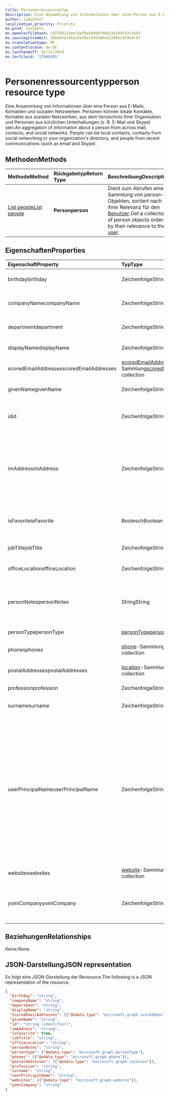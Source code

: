 ```yaml
---
title: Personenressourcentyp
description: Eine Ansammlung von Informationen über eine Person aus E-Mails, Kontakten und sozialen Netzwerken. Personen können lokale Kontakte, Kontakte aus sozialen Netzwerken, aus dem Verzeichnis Ihrer Organisation und Personen aus kürzlichen Unterhaltungen (z. B. E-Mail und Skype) sein.
author: simonhult
localization_priority: Priority
ms.prod: insights
ms.openlocfilehash: c92709143ee7def0ede98dfdb81a419df43c4493
ms.sourcegitcommit: 36be044c89a19af84c93e586e22200ec919e4c9f
ms.translationtype: MT
ms.contentlocale: de-DE
ms.lasthandoff: 01/12/2019
ms.locfileid: "27940295"
---
```

# <a name="person-resource-type"></a><span data-ttu-id="a3336-104">Personenressourcentyp</span><span class="sxs-lookup"><span data-stu-id="a3336-104">person resource type</span></span>

<span data-ttu-id="a3336-p102">Eine Ansammlung von Informationen über eine Person aus E-Mails, Kontakten und sozialen Netzwerken. Personen können lokale Kontakte, Kontakte aus sozialen Netzwerken, aus dem Verzeichnis Ihrer Organisation und Personen aus kürzlichen Unterhaltungen (z. B. E-Mail und Skype) sein.</span><span class="sxs-lookup"><span data-stu-id="a3336-p102">An aggregation of information about a person from across mail, contacts, and social networks. People can be local contacts, contacts from social networking or your organization's directory, and people from recent communications (such as email and Skype).</span></span>

## <a name="methods"></a><span data-ttu-id="a3336-107">Methoden</span><span class="sxs-lookup"><span data-stu-id="a3336-107">Methods</span></span>

| <span data-ttu-id="a3336-108">Methode</span><span class="sxs-lookup"><span data-stu-id="a3336-108">Method</span></span> | <span data-ttu-id="a3336-109">Rückgabetyp</span><span class="sxs-lookup"><span data-stu-id="a3336-109">Return Type</span></span> | <span data-ttu-id="a3336-110">Beschreibung</span><span class="sxs-lookup"><span data-stu-id="a3336-110">Description</span></span> |
|:---------------|:--------|:----------|
|[<span data-ttu-id="a3336-111">List people</span><span class="sxs-lookup"><span data-stu-id="a3336-111">List people</span></span>](../api/user-list-people.md) | <span data-ttu-id="a3336-112">**Person**</span><span class="sxs-lookup"><span data-stu-id="a3336-112">**person**</span></span> |<span data-ttu-id="a3336-113">Dient zum Abrufen einer Sammlung von person-Objekten, sortiert nach ihrer Relevanz für den [Benutzer](../resources/user.md).</span><span class="sxs-lookup"><span data-stu-id="a3336-113">Get a collection of person objects ordered by their relevance to the [user](../resources/user.md).</span></span>|

## <a name="properties"></a><span data-ttu-id="a3336-114">Eigenschaften</span><span class="sxs-lookup"><span data-stu-id="a3336-114">Properties</span></span>

| <span data-ttu-id="a3336-115">Eigenschaft</span><span class="sxs-lookup"><span data-stu-id="a3336-115">Property</span></span> | <span data-ttu-id="a3336-116">Typ</span><span class="sxs-lookup"><span data-stu-id="a3336-116">Type</span></span> | <span data-ttu-id="a3336-117">Beschreibung</span><span class="sxs-lookup"><span data-stu-id="a3336-117">Description</span></span> |
|:---------------|:--------|:----------|
|<span data-ttu-id="a3336-118">birthday</span><span class="sxs-lookup"><span data-stu-id="a3336-118">birthday</span></span>|<span data-ttu-id="a3336-119">Zeichenfolge</span><span class="sxs-lookup"><span data-stu-id="a3336-119">String</span></span>|<span data-ttu-id="a3336-120">Der Geburtstag der Person.</span><span class="sxs-lookup"><span data-stu-id="a3336-120">The person's birthday.</span></span>|
|<span data-ttu-id="a3336-121">companyName</span><span class="sxs-lookup"><span data-stu-id="a3336-121">companyName</span></span>|<span data-ttu-id="a3336-122">Zeichenfolge</span><span class="sxs-lookup"><span data-stu-id="a3336-122">String</span></span>|<span data-ttu-id="a3336-123">Der Name des Unternehmens der Person.</span><span class="sxs-lookup"><span data-stu-id="a3336-123">The name of the person's company.</span></span>|
|<span data-ttu-id="a3336-124">department</span><span class="sxs-lookup"><span data-stu-id="a3336-124">department</span></span>|<span data-ttu-id="a3336-125">Zeichenfolge</span><span class="sxs-lookup"><span data-stu-id="a3336-125">String</span></span>|<span data-ttu-id="a3336-126">Die Abteilung der Person.</span><span class="sxs-lookup"><span data-stu-id="a3336-126">The person's department.</span></span>|
|<span data-ttu-id="a3336-127">displayName</span><span class="sxs-lookup"><span data-stu-id="a3336-127">displayName</span></span>|<span data-ttu-id="a3336-128">Zeichenfolge</span><span class="sxs-lookup"><span data-stu-id="a3336-128">String</span></span>|<span data-ttu-id="a3336-129">Der Anzeigename der Person.</span><span class="sxs-lookup"><span data-stu-id="a3336-129">The person's display name.</span></span>|
|<span data-ttu-id="a3336-130">scoredEmailAddresses</span><span class="sxs-lookup"><span data-stu-id="a3336-130">scoredEmailAddresses</span></span>|<span data-ttu-id="a3336-131">[scoredEmailAddress](scoredemailaddress.md)-Sammlung</span><span class="sxs-lookup"><span data-stu-id="a3336-131">[scoredEmailAddress](scoredemailaddress.md) collection</span></span>|<span data-ttu-id="a3336-132">Die E-Mail-Adressen der Person.</span><span class="sxs-lookup"><span data-stu-id="a3336-132">The person's email addresses.</span></span>|
|<span data-ttu-id="a3336-133">givenName</span><span class="sxs-lookup"><span data-stu-id="a3336-133">givenName</span></span>|<span data-ttu-id="a3336-134">Zeichenfolge</span><span class="sxs-lookup"><span data-stu-id="a3336-134">String</span></span>|<span data-ttu-id="a3336-135">Der Vorname der Person.</span><span class="sxs-lookup"><span data-stu-id="a3336-135">The person's given name.</span></span>|
|<span data-ttu-id="a3336-136">id</span><span class="sxs-lookup"><span data-stu-id="a3336-136">id</span></span>|<span data-ttu-id="a3336-137">Zeichenfolge</span><span class="sxs-lookup"><span data-stu-id="a3336-137">String</span></span>|<span data-ttu-id="a3336-p103">Eindeutiger Bezeichner für die Person. Schreibgeschützt.</span><span class="sxs-lookup"><span data-stu-id="a3336-p103">The person's unique identifier. Read-only.</span></span>|
|<span data-ttu-id="a3336-140">imAddress</span><span class="sxs-lookup"><span data-stu-id="a3336-140">imAddress</span></span>|<span data-ttu-id="a3336-141">Zeichenfolge</span><span class="sxs-lookup"><span data-stu-id="a3336-141">String</span></span>|<span data-ttu-id="a3336-p104">Die VOIP-SIP-Adresse (Voice oder IP; Session Initiation Protocol) der Chatnachricht für den Benutzer. Schreibgeschützt.</span><span class="sxs-lookup"><span data-stu-id="a3336-p104">The instant message voice over IP (VOIP) session initiation protocol (SIP) address for the user. Read-only.</span></span>|
|<span data-ttu-id="a3336-144">isFavorite</span><span class="sxs-lookup"><span data-stu-id="a3336-144">isFavorite</span></span>|<span data-ttu-id="a3336-145">Boolesch</span><span class="sxs-lookup"><span data-stu-id="a3336-145">Boolean</span></span>|<span data-ttu-id="a3336-146">`true`, wenn der Benutzer diese Person als Favorit gekennzeichnet hat.</span><span class="sxs-lookup"><span data-stu-id="a3336-146">`true` if the user has flagged this person as a favorite.</span></span>|
|<span data-ttu-id="a3336-147">jobTitle</span><span class="sxs-lookup"><span data-stu-id="a3336-147">jobTitle</span></span>|<span data-ttu-id="a3336-148">Zeichenfolge</span><span class="sxs-lookup"><span data-stu-id="a3336-148">String</span></span>|<span data-ttu-id="a3336-149">Die Position der Person.</span><span class="sxs-lookup"><span data-stu-id="a3336-149">The person's job title.</span></span>|
|<span data-ttu-id="a3336-150">officeLocation</span><span class="sxs-lookup"><span data-stu-id="a3336-150">officeLocation</span></span>|<span data-ttu-id="a3336-151">Zeichenfolge</span><span class="sxs-lookup"><span data-stu-id="a3336-151">String</span></span>|<span data-ttu-id="a3336-152">Der Bürostandort der Person.</span><span class="sxs-lookup"><span data-stu-id="a3336-152">The location of the person's office.</span></span>|
|<span data-ttu-id="a3336-153">personNotes</span><span class="sxs-lookup"><span data-stu-id="a3336-153">personNotes</span></span>|<span data-ttu-id="a3336-154">String</span><span class="sxs-lookup"><span data-stu-id="a3336-154">String</span></span>|<span data-ttu-id="a3336-155">Frei formatierbare Notizen, die der Benutzer zu dieser Person hinzugefügt hat.</span><span class="sxs-lookup"><span data-stu-id="a3336-155">Free-form notes that the user has taken about this person.</span></span>|
|<span data-ttu-id="a3336-156">personType</span><span class="sxs-lookup"><span data-stu-id="a3336-156">personType</span></span>|[<span data-ttu-id="a3336-157">personType</span><span class="sxs-lookup"><span data-stu-id="a3336-157">personType</span></span>](persontype.md) |<span data-ttu-id="a3336-158">Der Personentyp.</span><span class="sxs-lookup"><span data-stu-id="a3336-158">The type of person.</span></span>|
|<span data-ttu-id="a3336-159">phones</span><span class="sxs-lookup"><span data-stu-id="a3336-159">phones</span></span>|<span data-ttu-id="a3336-160">[phone](phone.md)-Sammlung</span><span class="sxs-lookup"><span data-stu-id="a3336-160">[phone](phone.md) collection</span></span>|<span data-ttu-id="a3336-161">Die Telefonnummern der Person.</span><span class="sxs-lookup"><span data-stu-id="a3336-161">The person's phone numbers.</span></span>|
|<span data-ttu-id="a3336-162">postalAddresses</span><span class="sxs-lookup"><span data-stu-id="a3336-162">postalAddresses</span></span>|<span data-ttu-id="a3336-163">[location](location.md)-Sammlung</span><span class="sxs-lookup"><span data-stu-id="a3336-163">[location](location.md) collection</span></span>|<span data-ttu-id="a3336-164">Die Adressen der Person.</span><span class="sxs-lookup"><span data-stu-id="a3336-164">The person's addresses.</span></span>|
|<span data-ttu-id="a3336-165">profession</span><span class="sxs-lookup"><span data-stu-id="a3336-165">profession</span></span>|<span data-ttu-id="a3336-166">Zeichenfolge</span><span class="sxs-lookup"><span data-stu-id="a3336-166">String</span></span>|<span data-ttu-id="a3336-167">Der Beruf der Person.</span><span class="sxs-lookup"><span data-stu-id="a3336-167">The person's profession.</span></span>|
|<span data-ttu-id="a3336-168">surname</span><span class="sxs-lookup"><span data-stu-id="a3336-168">surname</span></span>|<span data-ttu-id="a3336-169">Zeichenfolge</span><span class="sxs-lookup"><span data-stu-id="a3336-169">String</span></span>|<span data-ttu-id="a3336-170">Der Nachname der Person.</span><span class="sxs-lookup"><span data-stu-id="a3336-170">The person's surname.</span></span>|
|<span data-ttu-id="a3336-171">userPrincipalName</span><span class="sxs-lookup"><span data-stu-id="a3336-171">userPrincipalName</span></span>|<span data-ttu-id="a3336-172">Zeichenfolge</span><span class="sxs-lookup"><span data-stu-id="a3336-172">String</span></span>|<span data-ttu-id="a3336-p105">Der Benutzerprinzipalname der Person. Der UPN ist ein Anmeldename der Person im Internetformat, der auf dem Internetstandard [RFC 822](https://www.ietf.org/rfc/rfc0822.txt) basiert. Gemäß der Konvention sollte er dem E-Mail-Namen der Person zugeordnet sein. Das allgemeine Format lautet alias@domäne.</span><span class="sxs-lookup"><span data-stu-id="a3336-p105">The user principal name (UPN) of the person. The UPN is an Internet-style login name for the person based on the Internet standard [RFC 822](https://www.ietf.org/rfc/rfc0822.txt). By convention, this should map to the person's email name. The general format is alias@domain.</span></span>|
|<span data-ttu-id="a3336-177">websites</span><span class="sxs-lookup"><span data-stu-id="a3336-177">websites</span></span>|<span data-ttu-id="a3336-178">[website](website.md)-Sammlung</span><span class="sxs-lookup"><span data-stu-id="a3336-178">[website](website.md) collection</span></span>|<span data-ttu-id="a3336-179">Die Websites der Person.</span><span class="sxs-lookup"><span data-stu-id="a3336-179">The person's websites.</span></span>|
|<span data-ttu-id="a3336-180">yomiCompany</span><span class="sxs-lookup"><span data-stu-id="a3336-180">yomiCompany</span></span>|<span data-ttu-id="a3336-181">Zeichenfolge</span><span class="sxs-lookup"><span data-stu-id="a3336-181">String</span></span>|<span data-ttu-id="a3336-182">Der phonetische japanische Firmenname des Unternehmens der Person.</span><span class="sxs-lookup"><span data-stu-id="a3336-182">The phonetic Japanese name of the person's company.</span></span>|

## <a name="relationships"></a><span data-ttu-id="a3336-183">Beziehungen</span><span class="sxs-lookup"><span data-stu-id="a3336-183">Relationships</span></span>

<span data-ttu-id="a3336-184">Keine.</span><span class="sxs-lookup"><span data-stu-id="a3336-184">None.</span></span>

## <a name="json-representation"></a><span data-ttu-id="a3336-185">JSON-Darstellung</span><span class="sxs-lookup"><span data-stu-id="a3336-185">JSON representation</span></span>

<span data-ttu-id="a3336-186">Es folgt eine JSON-Darstellung der Ressource.</span><span class="sxs-lookup"><span data-stu-id="a3336-186">The following is a JSON representation of the resource.</span></span>

<!--{
  "blockType": "resource",
  "optionalProperties": [],
  "baseType": "microsoft.graph.entity",
  "@odata.type": "microsoft.graph.person"
}-->

```json
{
  "birthday": "string",
  "companyName": "string",
  "department": "string",
  "displayName": "string",
  "scoredEmailAddresses": [{"@odata.type": "microsoft.graph.scoredEmailAddress"}],
  "givenName": "string",
  "id": "string (identifier)",
  "imAddress": "string",
  "isFavorite": true,
  "jobTitle": "string",
  "officeLocation": "string",
  "personNotes": "string",
  "personType": {"@odata.type": "microsoft.graph.personType"},
  "phones": [{"@odata.type": "microsoft.graph.phone"}],
  "postalAddresses": [{"@odata.type": "microsoft.graph.location"}],
  "profession": "string",
  "surname": "string",
  "userPrincipalName": "string",
  "websites": [{"@odata.type": "microsoft.graph.website"}],
  "yomiCompany": "string"
}

```

<!-- uuid: 8fcb5dbc-d5aa-4681-8e31-b001d5168d79
2015-10-25 14:57:30 UTC -->
<!-- {
  "type": "#page.annotation",
  "description": "person resource",
  "keywords": "",
  "section": "documentation",
  "tocPath": ""
}-->
